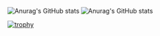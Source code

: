 ![Anurag's GitHub stats](https://github-readme-stats.vercel.app/api?username=Koki0607&theme=dark&show_icons=true)   ![Anurag's GitHub stats](https://github-readme-stats.vercel.app/api/top-langs/?username=Koki0607&theme=dark)

[![trophy](https://github-profile-trophy.vercel.app/?username=Koki0607&theme=onedark)](https://github.com/ryo-ma/github-profile-trophy)
